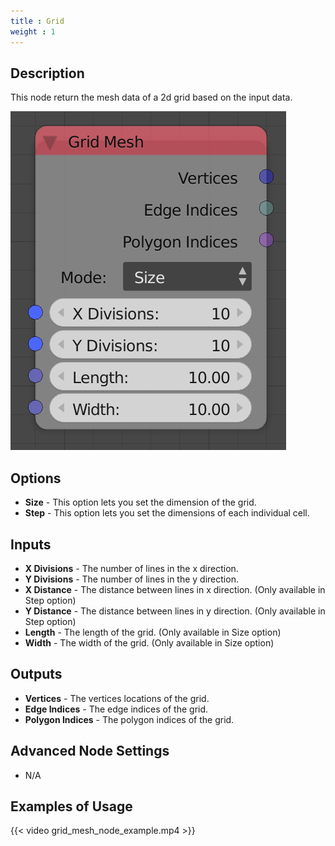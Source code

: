 ```yaml
---
title : Grid
weight : 1
---
```


## Description

This node return the mesh data of a 2d grid based on the input data.

![image](grid_mesh_node.png)

## Options

  - **Size** - This option lets you set the dimension of the grid.
  - **Step** - This option lets you set the dimensions of each
    individual cell.

## Inputs

  - **X Divisions** - The number of lines in the x direction.
  - **Y Divisions** - The number of lines in the y direction.
  - **X Distance** - The distance between lines in x direction. (Only
    available in Step option)
  - **Y Distance** - The distance between lines in y direction. (Only
    available in Step option)
  - **Length** - The length of the grid. (Only available in Size option)
  - **Width** - The width of the grid. (Only available in Size option)

## Outputs

  - **Vertices** - The vertices locations of the grid.
  - **Edge Indices** - The edge indices of the grid.
  - **Polygon Indices** - The polygon indices of the grid.

## Advanced Node Settings

  - N/A

## Examples of Usage

{{< video grid_mesh_node_example.mp4 >}}

